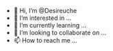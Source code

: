 - 👋 Hi, I’m @Desireuche
- 👀 I’m interested in ...
- 🌱 I’m currently learning ...
- 💞️ I’m looking to collaborate on ...
- 📫 How to reach me ...

<!---
Desireuche/Desireuche is a ✨ special ✨ repository because its `README.md` (this file) appears on your GitHub profile.
You can click the Preview link to take a look at your changes.
--->

